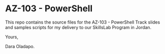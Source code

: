# AZ-103 - PowerShell

This repo contains the source files for the AZ-103 - PowerShell Track slides and samples scripts for my delivery to our SkillsLab Program in Jordan.

Yours,

Dara Oladapo.
